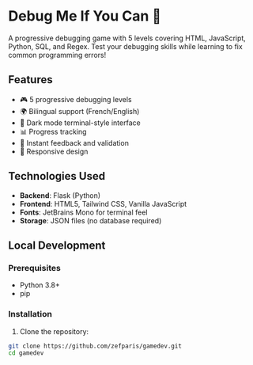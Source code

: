 # Debug Me If You Can 🐛

A progressive debugging game with 5 levels covering HTML, JavaScript, Python, SQL, and Regex. Test your debugging skills while learning to fix common programming errors!

## Features

- 🎮 5 progressive debugging levels
- 🌍 Bilingual support (French/English)
- 🌙 Dark mode terminal-style interface
- 📊 Progress tracking
- 🎯 Instant feedback and validation
- 📱 Responsive design

## Technologies Used

- **Backend**: Flask (Python)
- **Frontend**: HTML5, Tailwind CSS, Vanilla JavaScript
- **Fonts**: JetBrains Mono for terminal feel
- **Storage**: JSON files (no database required)

## Local Development

### Prerequisites

- Python 3.8+
- pip

### Installation

1. Clone the repository:
```bash
git clone https://github.com/zefparis/gamedev.git
cd gamedev
